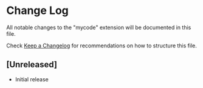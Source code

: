 # Change Log

All notable changes to the "mycode" extension will be documented in this file.

Check [Keep a Changelog](http://keepachangelog.com/) for recommendations on how to structure this file.

## [Unreleased]

- Initial release